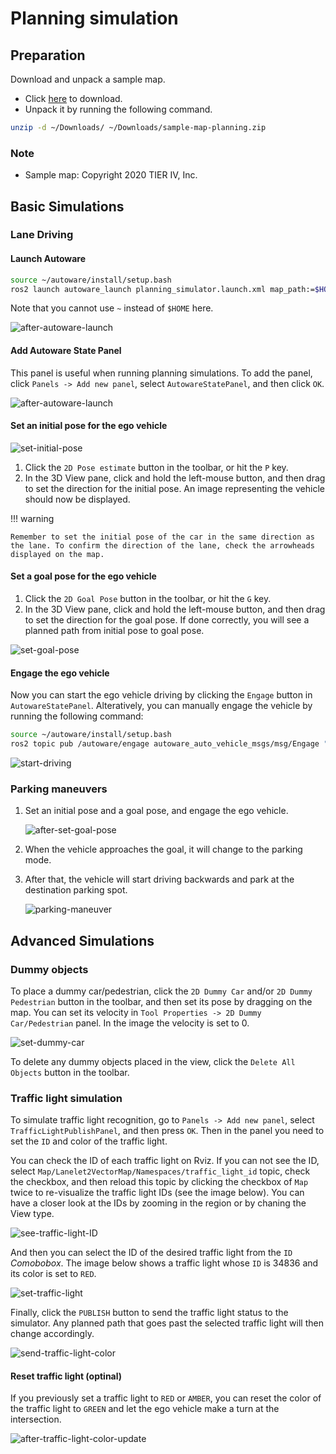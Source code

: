 # Planning simulation

## Preparation

Download and unpack a sample map.

- Click [here](https://drive.google.com/file/d/1499_nsbUbIeturZaDj7jhUownh5fvXHd/view?usp=sharing) to download.
- Unpack it by running the following command.

```bash
unzip -d ~/Downloads/ ~/Downloads/sample-map-planning.zip
```

### Note

- Sample map: Copyright 2020 TIER IV, Inc.

## Basic Simulations

### Lane Driving

#### Launch Autoware

```sh
source ~/autoware/install/setup.bash
ros2 launch autoware_launch planning_simulator.launch.xml map_path:=$HOME/Downloads/sample-map-planning vehicle_model:=sample_vehicle sensor_model:=sample_sensor_kit
```

Note that you cannot use `~` instead of `$HOME` here.

![after-autoware-launch](images/planning/lane-following/after-autoware-launch.png)

#### Add Autoware State Panel

This panel is useful when running planning simulations. To add the panel, click `Panels -> Add new panel`, select `AutowareStatePanel`, and then click `OK`.

![after-autoware-launch](images/planning/lane-following/open-autoware-state-panel.png)

#### Set an initial pose for the ego vehicle

![set-initial-pose](images/planning/lane-following/set-initial-pose.png)

1. Click the `2D Pose estimate` button in the toolbar, or hit the `P` key.
2. In the 3D View pane, click and hold the left-mouse button, and then drag to set the direction for the initial pose. An image representing the vehicle should now be displayed.

!!! warning

    Remember to set the initial pose of the car in the same direction as the lane. To confirm the direction of the lane, check the arrowheads displayed on the map.

#### Set a goal pose for the ego vehicle

1. Click the `2D Goal Pose` button in the toolbar, or hit the `G` key.
2. In the 3D View pane, click and hold the left-mouse button, and then drag to set the direction for the goal pose. If done correctly, you will see a planned path from initial pose to goal pose.

![set-goal-pose](images/planning/lane-following/set-goal-pose.png)

#### Engage the ego vehicle

Now you can start the ego vehicle driving by clicking the `Engage` button in `AutowareStatePanel`. Alteratively, you can manually engage the vehicle by running the following command:

```bash
source ~/autoware/install/setup.bash
ros2 topic pub /autoware/engage autoware_auto_vehicle_msgs/msg/Engage "engage: true" -1
```

![start-driving](images/planning/lane-following/engage-and-start-planning.png)

### Parking maneuvers

1. Set an initial pose and a goal pose, and engage the ego vehicle.

   ![after-set-goal-pose](images/planning/parking/after-set-goal-pose.png)

2. When the vehicle approaches the goal, it will change to the parking mode.
3. After that, the vehicle will start driving backwards and park at the destination parking spot.

   ![parking-maneuver](images/planning/parking/parking-maneuver.png)

## Advanced Simulations

### Dummy objects

To place a dummy car/pedestrian, click the `2D Dummy Car` and/or `2D Dummy Pedestrian` button in the toolbar, and then set its pose by dragging on the map. You can set its velocity in `Tool Properties -> 2D Dummy Car/Pedestrian` panel. In the image the velocity is set to 0.

![set-dummy-car](images/planning/lane-following/place-dummy-car.png)

To delete any dummy objects placed in the view, click the `Delete All Objects` button in the toolbar.

### Traffic light simulation

To simulate traffic light recognition, go to `Panels -> Add new panel`, select `TrafficLightPublishPanel`, and then press `OK`. Then in the panel you need to set the `ID` and color of the traffic light.

You can check the ID of each traffic light on Rviz. If you can not see the ID, select `Map/Lanelet2VectorMap/Namespaces/traffic_light_id` topic, check the checkbox, and then reload this topic by clicking the checkbox of `Map` twice to re-visualize the traffic light IDs (see the image below). You can have a closer look at the IDs by zooming in the region or by chaning the View type.

![see-traffic-light-ID](images/planning/lane-following/see-traffic-light-ID.png)

And then you can select the ID of the desired traffic light from the `ID` _Comobobox_. The image below shows a traffic light whose `ID` is 34836 and its color is set to `RED`.

![set-traffic-light](images/planning/lane-following/set-traffic-light.png)

Finally, click the `PUBLISH` button to send the traffic light status to the simulator. Any planned path that goes past the selected traffic light will then change accordingly.

![send-traffic-light-color](images/planning/lane-following/send-traffic-light-color.png)

#### Reset traffic light (optinal)

If you previously set a traffic light to `RED` or `AMBER`, you can reset the color of the traffic light to `GREEN` and let the ego vehicle make a turn at the intersection.

![after-traffic-light-color-update](images/planning/lane-following/after-traffic-light-color-update.png)
